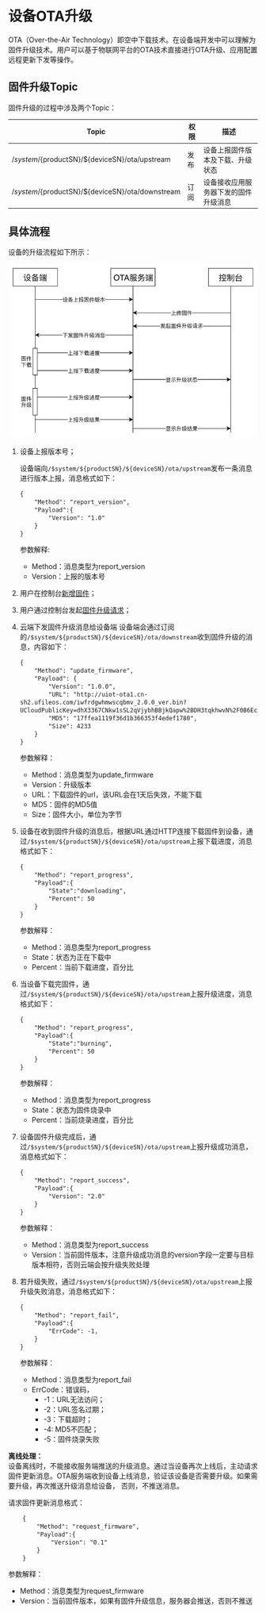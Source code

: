 # 设备OTA升级


OTA（Over-the-Air Technology）即空中下载技术。在设备端开发中可以理解为固件升级技术。用户可以基于物联网平台的OTA技术直接进行OTA升级、应用配置远程更新下发等操作。


## 固件升级Topic
固件升级的过程中涉及两个Topic：

|Topic | 权限|描述|
|---|---|---|
|/$system/${productSN}/${deviceSN}/ota/upstream|发布|设备上报固件版本及下载、升级状态|
|/$system/${productSN}/${deviceSN}/ota/downstream|订阅|设备接收应用服务器下发的固件升级消息|




## 具体流程
设备的升级流程如下所示：

![流程图](/images/ota流程.jpg)



1. 设备上报版本号；

    设备端向`/$system/${productSN}/${deviceSN}/ota/upstream`发布一条消息进行版本上报，消息格式如下：
    ```
    {
        "Method": "report_version",
        "Payload":{
            "Version": "1.0"
        }
    }
    ```
    参数解释:
    - Method：消息类型为report_version
    - Version：上报的版本号
    
2. 用户在控制台[新增固件](/iot/uiot-core/console_guide/ota/firmware_management\#新增固件)；

3. 用户通过控制台发起[固件升级请求](/iot/uiot-core/console_guide/ota/firmware_update)；
4. 云端下发固件升级消息给设备端
    设备端会通过订阅的`/$system/${productSN}/${deviceSN}/ota/downstream`收到固件升级的消息，内容如下：
    ```
	{
		"Method": "update_firmware",
		"Payload": {
			"Version": "1.0.0",
			"URL": "http://uiot-ota1.cn-sh2.ufileos.com/iwfrdgwhmwscqbmv_2.0.0_ver.bin?UCloudPublicKey=dhX3367CNkw1sSL2qVjybhBBjkQapw%2BDH3tqkhwvN%2F0B6EckE%2BCZ%2FFI%3D&Signature=8QUp6d73BZAo%2FLDr3H0xJlpE4Ug%3D&Expires=1573281691",
			"MD5": "17ffea1119f36d1b366353f4edef1780",
			"Size": 4233
		}
	}
    ```
    参数解释：
    - Method：消息类型为update_firmware
    - Version：升级版本
    - URL：下载固件的url，该URL会在1天后失效，不能下载
    - MD5：固件的MD5值
    - Size：固件大小，单位为字节
    
5. 设备在收到固件升级的消息后，根据URL通过HTTP连接下载固件到设备，通过`/$system/${productSN}/${deviceSN}/ota/upstream`上报下载进度，消息格式如下：
    ```
    {
        "Method": "report_progress",
        "Payload":{
            "State":"downloading",
            "Percent": 50
        }
    }
    ```
    参数解释：
    - Method：消息类型为report_progress
    - State：状态为正在下载中
    - Percent：当前下载进度，百分比
    
6. 当设备下载完固件，通过`/$system/${productSN}/${deviceSN}/ota/upstream`上报升级进度，消息格式如下：
    ```
    {
        "Method": "report_progress",
        "Payload":{
            "State":"burning",
            "Percent": 50
        }
    }
    ```
    参数解释：
    - Method：消息类型为report_progress
    - State：状态为固件烧录中
    - Percent：当前烧录进度，百分比
    
7. 设备固件升级完成后，通过`/$system/${productSN}/${deviceSN}/ota/upstream`上报升级成功消息，消息格式如下：
    ```
    {
        "Method": "report_success",
        "Payload":{
            "Version": "2.0"
        }
    }
    ```
    参数解释：
    - Method：消息类型为report_success
    - Version：当前固件版本，注意升级成功消息的version字段一定要与目标版本相符，否则云端会按升级失败处理

8. 若升级失败，通过`/$system/${productSN}/${deviceSN}/ota/upstream`上报升级失败消息，消息格式如下：
    ```
    {
        "Method": "report_fail",
        "Payload":{
            "ErrCode": -1,
        }
    }
    ```
    参数解释：
    - Method：消息类型为report_fail
    - ErrCode：错误码，
      - -1：URL无法访问；
      - -2：URL签名过期；
      - -3：下载超时；
      - -4: MD5不匹配；
      - -5：固件烧录失败

**离线处理：**  
设备离线时，不能接收服务端推送的升级消息。通过当设备再次上线后，主动请求固件更新消息。OTA服务端收到设备上线消息，验证该设备是否需要升级。如果需要升级，再次推送升级消息给设备， 否则，不推送消息。  

请求固件更新消息格式：
```
    {
        "Method": "request_firmware",
        "Payload":{
            "Version": "0.1"
        }
    }

```

参数解释：
- Method：消息类型为request_firmware
- Version：当前固件版本，如果有固件升级信息，服务器会推送，否则不推送

